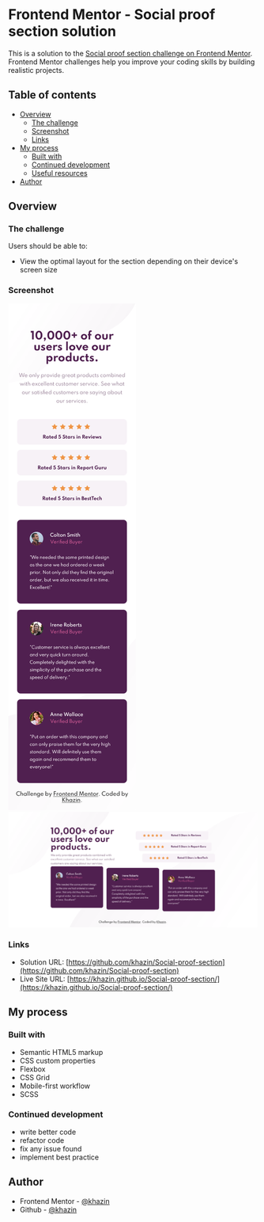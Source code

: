 # Frontend Mentor - Social proof section solution

This is a solution to the [Social proof section challenge on Frontend Mentor](https://www.frontendmentor.io/challenges/social-proof-section-6e0qTv_bA). Frontend Mentor challenges help you improve your coding skills by building realistic projects. 

## Table of contents

- [Overview](#overview)
  - [The challenge](#the-challenge)
  - [Screenshot](#screenshot)
  - [Links](#links)
- [My process](#my-process)
  - [Built with](#built-with)
  - [Continued development](#continued-development)
  - [Useful resources](#useful-resources)
- [Author](#author)

## Overview

### The challenge

Users should be able to:

- View the optimal layout for the section depending on their device's screen size

### Screenshot

![](screenshot/mobile.png)
![](screenshot/desktop.png)

### Links

- Solution URL: [https://github.com/khazin/Social-proof-section](https://github.com/khazin/Social-proof-section)
- Live Site URL: [https://khazin.github.io/Social-proof-section/](https://khazin.github.io/Social-proof-section/)

## My process

### Built with

- Semantic HTML5 markup
- CSS custom properties
- Flexbox
- CSS Grid
- Mobile-first workflow
- SCSS

### Continued development

- write better code
- refactor code
- fix any issue found
- implement best practice

## Author

- Frontend Mentor - [@khazin](https://www.frontendmentor.io/profile/khazin)
- Github - [@khazin](https://www.github.com/khazin)